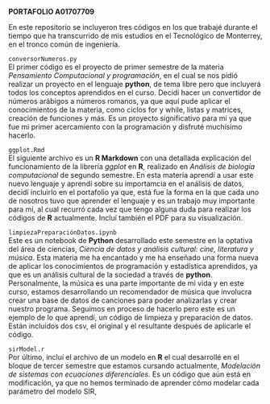 **PORTAFOLIO A01707709**


En este repositorio se incluyeron tres códigos en los que trabajé durante el tiempo que ha transcurrido de mis estudios en el Tecnológico de Monterrey, en el tronco común de ingeniería.

`conversorNumeros.py` \
El primer código es el proyecto de primer semestre de la materia *Pensamiento Computacional y programación*, en el cual se nos pidió realizar un proyecto en el lenguaje **python**, de tema libre pero que incluyerá todos los conceptos aprendidos en el curso.
Decidí hacer un convertidor de números arábigos a números romanos, ya que aquí pude aplicar el conocimientos de la materia, como ciclos for y while, listas y matrices, creación de funciones y más. 
Es un proyecto significativo para mí ya que fue mi primer acercamiento con la programación y disfruté muchísimo hacerlo.


`ggplot.Rmd` \
El siguiente archivo es un **R Markdown** con una detallada explicación del funcionamiento de la librería *ggplot* en **R**, realizado en *Análisis de biología computacional* de segundo semestre. En esta materia aprendí a usar este nuevo lenguaje y aprendí sobre su importamcia en el análisis de datos, decidí incluirlo en el portafolio ya que, está fue la forma en la que cada uno de nosotros tuvo que aprender el lenguaje y es un trabajo muy importante para mí, al cual recurró cada vez que tengo alguna duda para realizar los códigos de **R** actualmente. Incluí también el PDF para su visualización.


`limpiezaPreparaciónDatos.ipynb` \
Este es un notebook de **Python** desarrollado este semestre en la optativa del área de ciencias, *Ciencia de datos y análisis cultural: cine, literatura y música*. Esta materia me ha encantado y me ha enseñado una forma nueva de aplicar los conocimientos de programación y estadística aprendidos, ya que es un análisis cultural de la sociedad a través de **python**. Personalmente, la música es una parte importante de mi vida y en este curso, estamos desarrollando un recomendador de música que involucra crear una base de datos de canciones para poder analizarlas y crear nuestro programa. Seguimos en proceso de hacerlo pero este es un ejemplo de lo que aprendí, un código de limpieza y preparación de datos.
Están incluidos dos csv, el original y el resultante después de aplicarle el código.

`sirModel.r` \
Por último, incluí el archivo de un modelo en **R** el cual desarrollé en el bloque de tercer semestre que estamos cursando actualmente, *Modelación de sistemas con ecuaciones diferenciales*. Es un código que aún está en modificación, ya que no hemos terminado de aprender cómo modelar cada parámetro del modelo SIR,
